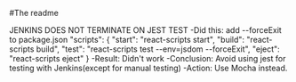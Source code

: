 #The readme 

JENKINS DOES NOT TERMINATE ON JEST TEST
-Did this: add --forceExit to package.json
  "scripts": {
    "start": "react-scripts start",
    "build": "react-scripts build",
    "test": "react-scripts test --env=jsdom --forceExit",
    "eject": "react-scripts eject"
  }
-Result: Didn't work
-Conclusion: Avoid using jest for testing with Jenkins(except for manual testing)
-Action: Use Mocha instead.


